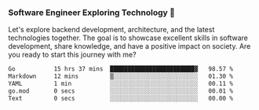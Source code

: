 ### Software Engineer Exploring Technology 🚀 

Let's explore backend development, architecture, and the latest technologies together. The goal is to showcase excellent skills in software development, share knowledge, and have a positive impact on society. Are you ready to start this journey with me?

<!--START_SECTION:waka-->

```txt
Go           15 hrs 37 mins  ████████████████████████▓   98.57 %
Markdown     12 mins         ▒░░░░░░░░░░░░░░░░░░░░░░░░   01.30 %
YAML         1 min           ░░░░░░░░░░░░░░░░░░░░░░░░░   00.11 %
go.mod       0 secs          ░░░░░░░░░░░░░░░░░░░░░░░░░   00.01 %
Text         0 secs          ░░░░░░░░░░░░░░░░░░░░░░░░░   00.00 %
```

<!--END_SECTION:waka-->
